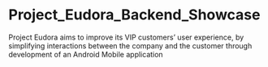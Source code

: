 # Project_Eudora_Backend_Showcase
Project Eudora aims to improve its VIP customers’ user experience, by simplifying interactions between the company and the customer through development of an Android Mobile application
